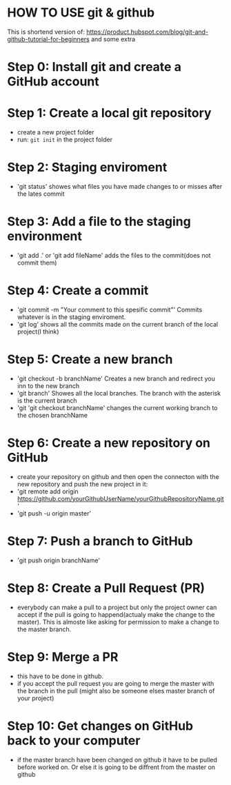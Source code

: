 # HOW TO USE git & github

This is shortend version of: https://product.hubspot.com/blog/git-and-github-tutorial-for-beginners
and some extra


# Step 0: Install git and create a GitHub account 
# Step 1: Create a local git repository 
  - create a new project folder
  - run: `git init` in the project folder
# Step 2: Staging enviroment
  - 'git status' showes what files you have made changes to or misses after the lates commit
# Step 3: Add a file to the staging environment
  - 'git add .' or 'git add fileName' adds the files to the commit(does not commit them)
# Step 4: Create a commit
  - 'git commit -m "Your comment to this spesific commit"' Commits whatever is in the staging enviroment. 
  - 'git log' shows all the commits made on the current branch of the local project(I think)
# Step 5: Create a new branch
  - 'git checkout -b branchName' Creates a new branch and redirect you inn to the new branch
  - 'git branch' Showes all the local branches. The branch with the asterisk is the current branch
  - 'git 'git checkout branchName' changes the current working branch to the chosen branchName
# Step 6: Create a new repository on GitHub
  - create your repository on github 
      and then open the connecton with the new repository and push the new project in it:
  - 'git remote add origin https://github.com/yourGithubUserName/yourGithubRepositoryName.git'
  - 'git push -u origin master'
# Step 7: Push a branch to GitHub
  - 'git push origin branchName'
# Step 8: Create a Pull Request (PR)
  - everybody can make a pull to a project but only the project owner can accept if the pull is going to happend(actualy make the change to the master). This is almoste like asking for permission to make a change to the master branch.
# Step 9: Merge a PR
  - this have to be done in github. 
  - if you accept the pull request you are going to merge the master with the branch in the pull (might also be someone elses master branch of your project)
# Step 10: Get changes on GitHub back to your computer
  - if the master branch have been changed on github it have to be pulled before worked on. Or else it is going to be diffrent from the master on github

